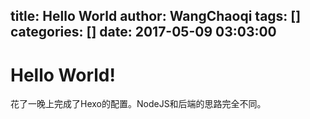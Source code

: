 title: Hello World
author: WangChaoqi
tags: []
categories: []
date: 2017-05-09 03:03:00
---
# Hello World!

花了一晚上完成了Hexo的配置。NodeJS和后端的思路完全不同。